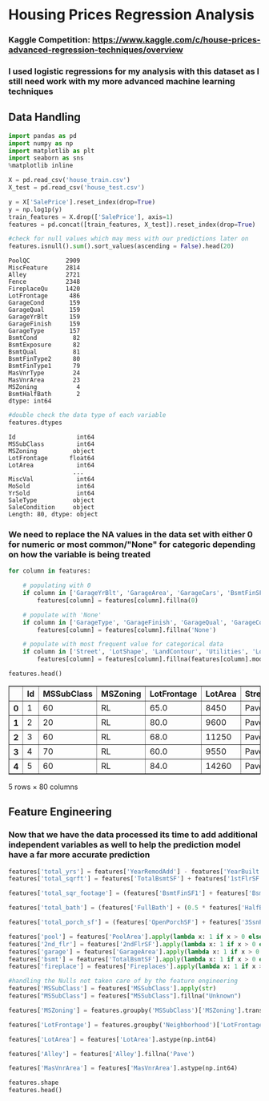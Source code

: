 # Housing Prices Regression Analysis

### Kaggle Competition: https://www.kaggle.com/c/house-prices-advanced-regression-techniques/overview

### I used logistic regressions for my analysis with this dataset as I still need work with my more advanced machine learning techniques

## Data Handling

```python
import pandas as pd
import numpy as np
import matplotlib as plt
import seaborn as sns
%matplotlib inline
```

```python
X = pd.read_csv('house_train.csv')
X_test = pd.read_csv('house_test.csv')

y = X['SalePrice'].reset_index(drop=True)
y = np.log1p(y)
train_features = X.drop(['SalePrice'], axis=1)
features = pd.concat([train_features, X_test]).reset_index(drop=True)

#check for null values which may mess with our predictions later on
features.isnull().sum().sort_values(ascending = False).head(20)
```

    PoolQC          2909
    MiscFeature     2814
    Alley           2721
    Fence           2348
    FireplaceQu     1420
    LotFrontage      486
    GarageCond       159
    GarageQual       159
    GarageYrBlt      159
    GarageFinish     159
    GarageType       157
    BsmtCond          82
    BsmtExposure      82
    BsmtQual          81
    BsmtFinType2      80
    BsmtFinType1      79
    MasVnrType        24
    MasVnrArea        23
    MSZoning           4
    BsmtHalfBath       2
    dtype: int64

```python
#double check the data type of each variable
features.dtypes
```

    Id                 int64
    MSSubClass         int64
    MSZoning          object
    LotFrontage      float64
    LotArea            int64
                      ...   
    MiscVal            int64
    MoSold             int64
    YrSold             int64
    SaleType          object
    SaleCondition     object
    Length: 80, dtype: object

### We need to replace the NA values in the data set with either 0 for numeric or most common/"None" for categoric depending on how the variable is being treated

```python
for column in features:

    # populating with 0
    if column in ['GarageYrBlt', 'GarageArea', 'GarageCars', 'BsmtFinSF1', 'BsmtFinSF2', 'BsmtUnfSF', '1stFlrSF', '2ndFlrSF', 'LowQualFinSF','GrLivArea', 'BsmtFullBath', 'BsmtHalfBath', 'FullBath', 'HalfBath', 'BedroomAbvGr', 'KitchenAbvGr', 'TotRmsAbvGrd', 'TotalBsmtSF','Fireplaces', 'WoodDeckSF', 'OpenPorchSF', 'EnclosedPorch', '3SsnPorch', 'ScreenPorch', 'PoolArea', 'MiscVal', 'MoSold', 'YrSold', 'OverallQual', 'OverallCond', 'YearBuilt', 'YearRemodAdd', 'MasVnrArea']:
        features[column] = features[column].fillna(0)

    # populate with 'None'
    if column in ['GarageType', 'GarageFinish', 'GarageQual', 'GarageCond', "PoolQC", 'BsmtQual', 'BsmtCond', 'BsmtExposure', 'BsmtFinType1','BsmtFinType2', 'Neighborhood', 'BldgType', 'HouseStyle', 'MasVnrType', 'FireplaceQu', 'Fence', 'MiscFeature']:
        features[column] = features[column].fillna('None')

    # populate with most frequent value for categorical data
    if column in ['Street', 'LotShape', 'LandContour', 'Utilities', 'LotConfig', 'LandSlope', 'Condition1', 'Condition2', 'RoofStyle', 'Electrical', 'Functional', 'KitchenQual', 'Exterior1st', 'Exterior2nd', 'SaleType', 'RoofMatl', 'ExterQual', 'ExterCond', 'Foundation', 'Heating', 'HeatingQC', 'CentralAir', 'Electrical', 'KitchenQual', 'PavedDrive', 'SaleType', 'SaleCondition']:
        features[column] = features[column].fillna(features[column].mode()[0])
```

```python
features.head()
```

<table border="1" class="dataframe">
  <thead>
    <tr style="text-align: right;">
      <th></th>
      <th>Id</th>
      <th>MSSubClass</th>
      <th>MSZoning</th>
      <th>LotFrontage</th>
      <th>LotArea</th>
      <th>Street</th>
      <th>Alley</th>
      <th>LotShape</th>
      <th>LandContour</th>
      <th>Utilities</th>
      <th>...</th>
      <th>ScreenPorch</th>
      <th>PoolArea</th>
      <th>PoolQC</th>
      <th>Fence</th>
      <th>MiscFeature</th>
      <th>MiscVal</th>
      <th>MoSold</th>
      <th>YrSold</th>
      <th>SaleType</th>
      <th>SaleCondition</th>
    </tr>
  </thead>
  <tbody>
    <tr>
      <th>0</th>
      <td>1</td>
      <td>60</td>
      <td>RL</td>
      <td>65.0</td>
      <td>8450</td>
      <td>Pave</td>
      <td>NaN</td>
      <td>Reg</td>
      <td>Lvl</td>
      <td>AllPub</td>
      <td>...</td>
      <td>0</td>
      <td>0</td>
      <td>None</td>
      <td>None</td>
      <td>None</td>
      <td>0</td>
      <td>2</td>
      <td>2008</td>
      <td>WD</td>
      <td>Normal</td>
    </tr>
    <tr>
      <th>1</th>
      <td>2</td>
      <td>20</td>
      <td>RL</td>
      <td>80.0</td>
      <td>9600</td>
      <td>Pave</td>
      <td>NaN</td>
      <td>Reg</td>
      <td>Lvl</td>
      <td>AllPub</td>
      <td>...</td>
      <td>0</td>
      <td>0</td>
      <td>None</td>
      <td>None</td>
      <td>None</td>
      <td>0</td>
      <td>5</td>
      <td>2007</td>
      <td>WD</td>
      <td>Normal</td>
    </tr>
    <tr>
      <th>2</th>
      <td>3</td>
      <td>60</td>
      <td>RL</td>
      <td>68.0</td>
      <td>11250</td>
      <td>Pave</td>
      <td>NaN</td>
      <td>IR1</td>
      <td>Lvl</td>
      <td>AllPub</td>
      <td>...</td>
      <td>0</td>
      <td>0</td>
      <td>None</td>
      <td>None</td>
      <td>None</td>
      <td>0</td>
      <td>9</td>
      <td>2008</td>
      <td>WD</td>
      <td>Normal</td>
    </tr>
    <tr>
      <th>3</th>
      <td>4</td>
      <td>70</td>
      <td>RL</td>
      <td>60.0</td>
      <td>9550</td>
      <td>Pave</td>
      <td>NaN</td>
      <td>IR1</td>
      <td>Lvl</td>
      <td>AllPub</td>
      <td>...</td>
      <td>0</td>
      <td>0</td>
      <td>None</td>
      <td>None</td>
      <td>None</td>
      <td>0</td>
      <td>2</td>
      <td>2006</td>
      <td>WD</td>
      <td>Abnorml</td>
    </tr>
    <tr>
      <th>4</th>
      <td>5</td>
      <td>60</td>
      <td>RL</td>
      <td>84.0</td>
      <td>14260</td>
      <td>Pave</td>
      <td>NaN</td>
      <td>IR1</td>
      <td>Lvl</td>
      <td>AllPub</td>
      <td>...</td>
      <td>0</td>
      <td>0</td>
      <td>None</td>
      <td>None</td>
      <td>None</td>
      <td>0</td>
      <td>12</td>
      <td>2008</td>
      <td>WD</td>
      <td>Normal</td>
    </tr>
  </tbody>
</table>
<p>5 rows × 80 columns</p>
</div>

## Feature Engineering

### Now that we have the data processed its time to add additional independent variables as well to help the prediction model have a far more accurate prediction

```python
features['total_yrs'] = features['YearRemodAdd'] - features['YearBuilt']  
features['total_sqrft'] = features['TotalBsmtSF'] + features['1stFlrSF'] + features['2ndFlrSF']

features['total_sqr_footage'] = (features['BsmtFinSF1'] + features['BsmtFinSF2'] + features['1stFlrSF'] + features['2ndFlrSF'])

features['total_bath'] = (features['FullBath'] + (0.5 * features['HalfBath']) + features['BsmtFullBath'] + (0.5 * features['BsmtHalfBath']))

features['total_porch_sf'] = (features['OpenPorchSF'] + features['3SsnPorch'] + features['EnclosedPorch'] + features['ScreenPorch'] + features['WoodDeckSF'])
```

```python
features['pool'] = features['PoolArea'].apply(lambda x: 1 if x > 0 else 0)
features['2nd_flr'] = features['2ndFlrSF'].apply(lambda x: 1 if x > 0 else 0)
features['garage'] = features['GarageArea'].apply(lambda x: 1 if x > 0 else 0)
features['bsmt'] = features['TotalBsmtSF'].apply(lambda x: 1 if x > 0 else 0)
features['fireplace'] = features['Fireplaces'].apply(lambda x: 1 if x > 0 else 0)

#handling the Nulls not taken care of by the feature engineering
features['MSSubClass'] = features['MSSubClass'].apply(str)
features["MSSubClass"] = features["MSSubClass"].fillna("Unknown")

features['MSZoning'] = features.groupby('MSSubClass')['MSZoning'].transform(lambda x: x.fillna(x.mode()[0]))

features['LotFrontage'] = features.groupby('Neighborhood')['LotFrontage'].transform(lambda x: x.fillna(x.median()))

features['LotArea'] = features['LotArea'].astype(np.int64)

features['Alley'] = features['Alley'].fillna('Pave')

features['MasVnrArea'] = features['MasVnrArea'].astype(np.int64)
```

```python
features.shape
features.head()
```

<div>
<style scoped>
    .dataframe tbody tr th:only-of-type {
        vertical-align: middle;
    }

<table border="1" class="dataframe">
  <thead>
    <tr style="text-align: right;">
      <th></th>
      <th>Id</th>
      <th>MSSubClass</th>
      <th>MSZoning</th>
      <th>LotFrontage</th>
      <th>LotArea</th>
      <th>Street</th>
      <th>Alley</th>
      <th>LotShape</th>
      <th>LandContour</th>
      <th>Utilities</th>
      <th>...</th>
      <th>total_yrs</th>
      <th>total_sqrft</th>
      <th>total_sqr_footage</th>
      <th>total_bath</th>
      <th>total_porch_sf</th>
      <th>pool</th>
      <th>2nd_flr</th>
      <th>garage</th>
      <th>bsmt</th>
      <th>fireplace</th>
    </tr>
  </thead>
  <tbody>
    <tr>
      <th>0</th>
      <td>1</td>
      <td>60</td>
      <td>RL</td>
      <td>65.0</td>
      <td>8450</td>
      <td>Pave</td>
      <td>Pave</td>
      <td>Reg</td>
      <td>Lvl</td>
      <td>AllPub</td>
      <td>...</td>
      <td>0</td>
      <td>2566.0</td>
      <td>2416.0</td>
      <td>3.5</td>
      <td>61</td>
      <td>0</td>
      <td>1</td>
      <td>1</td>
      <td>1</td>
      <td>0</td>
    </tr>
    <tr>
      <th>1</th>
      <td>2</td>
      <td>20</td>
      <td>RL</td>
      <td>80.0</td>
      <td>9600</td>
      <td>Pave</td>
      <td>Pave</td>
      <td>Reg</td>
      <td>Lvl</td>
      <td>AllPub</td>
      <td>...</td>
      <td>0</td>
      <td>2524.0</td>
      <td>2240.0</td>
      <td>2.5</td>
      <td>298</td>
      <td>0</td>
      <td>0</td>
      <td>1</td>
      <td>1</td>
      <td>1</td>
    </tr>
    <tr>
      <th>2</th>
      <td>3</td>
      <td>60</td>
      <td>RL</td>
      <td>68.0</td>
      <td>11250</td>
      <td>Pave</td>
      <td>Pave</td>
      <td>IR1</td>
      <td>Lvl</td>
      <td>AllPub</td>
      <td>...</td>
      <td>1</td>
      <td>2706.0</td>
      <td>2272.0</td>
      <td>3.5</td>
      <td>42</td>
      <td>0</td>
      <td>1</td>
      <td>1</td>
      <td>1</td>
      <td>1</td>
    </tr>
    <tr>
      <th>3</th>
      <td>4</td>
      <td>70</td>
      <td>RL</td>
      <td>60.0</td>
      <td>9550</td>
      <td>Pave</td>
      <td>Pave</td>
      <td>IR1</td>
      <td>Lvl</td>
      <td>AllPub</td>
      <td>...</td>
      <td>55</td>
      <td>2473.0</td>
      <td>1933.0</td>
      <td>2.0</td>
      <td>307</td>
      <td>0</td>
      <td>1</td>
      <td>1</td>
      <td>1</td>
      <td>1</td>
    </tr>
    <tr>
      <th>4</th>
      <td>5</td>
      <td>60</td>
      <td>RL</td>
      <td>84.0</td>
      <td>14260</td>
      <td>Pave</td>
      <td>Pave</td>
      <td>IR1</td>
      <td>Lvl</td>
      <td>AllPub</td>
      <td>...</td>
      <td>0</td>
      <td>3343.0</td>
      <td>2853.0</td>
      <td>3.5</td>
      <td>276</td>
      <td>0</td>
      <td>1</td>
      <td>1</td>
      <td>1</td>
      <td>1</td>
    </tr>
  </tbody>
</table>
<p>5 rows × 90 columns</p>
</div>

```python
# double check for null
features.isnull().sum().sort_values(ascending = False).head(20)
```

    fireplace       0
    RoofMatl        0
    Exterior2nd     0
    MasVnrType      0
    MasVnrArea      0
    ExterQual       0
    ExterCond       0
    Foundation      0
    BsmtQual        0
    BsmtCond        0
    BsmtExposure    0
    BsmtFinType1    0
    BsmtFinSF1      0
    BsmtFinType2    0
    BsmtFinSF2      0
    BsmtUnfSF       0
    TotalBsmtSF     0
    Heating         0
    HeatingQC       0
    CentralAir      0
    dtype: int64

## Time for Model Building and Fitting

```python
#one hot encoding to make it easier and faster for the model
features_2 = pd.get_dummies(features).reset_index(drop=True)

#go back to X and X_test so we have our train and test split, use length of y to help seperate the two back
X = features_2.iloc[:len(y), :]
X_test = features_2.iloc[len(X):, :]
print('Dimensions for each df')
print('X', X.shape, 'y', y.shape, 'X_test', X_test.shape)
```

    Dimensions for each df
    X (1460, 327) y (1460,) X_test (1459, 327)

```python
X.dtypes
```

    Id                         int64
    LotFrontage              float64
    LotArea                    int64
    OverallQual                int64
    OverallCond                int64
                              ...   
    SaleCondition_AdjLand      uint8
    SaleCondition_Alloca       uint8
    SaleCondition_Family       uint8
    SaleCondition_Normal       uint8
    SaleCondition_Partial      uint8
    Length: 327, dtype: object

### For this current iteration of the Regression, we only used ridge regression with 10 k-folds, but I will start to stack different models as my skillset grows

```python
#import models
from sklearn.preprocessing import RobustScaler
from sklearn.model_selection import KFold
from sklearn.pipeline import make_pipeline
from sklearn.linear_model import RidgeCV, Lasso
from sklearn.metrics import mean_squared_error
from sklearn.model_selection import cross_val_score

def rmse_cv(model):
    rmse= np.sqrt(-cross_val_score(model, X, y, scoring="neg_mean_squared_error", cv = 5))
    return(rmse)
```

### Ridge Regression

```python
kfolds = KFold(n_splits = 10, random_state = 42, shuffle = True)
alphas_no = [14.5, 14.6, 14.7, 14.8, 14.9, 15, 15.1, 15.2, 15.3, 15.4, 15.5]
ridge = make_pipeline(RobustScaler(), RidgeCV(alphas=alphas_no, cv=kfolds))

ridge = ridge.fit(X,y)
rmse_cv(ridge).mean()
```

    0.13773568754637133

### LASSO Regression

```python
lasso = make_pipeline(RobustScaler(), Lasso(alpha =0.0005, random_state=42))
rmse_cv(lasso).mean()
```

    0.1348839439429676

### We have a solid Root Mean Square error, but I'm confident that once I start using stacked models, this error will drop closer to 0
